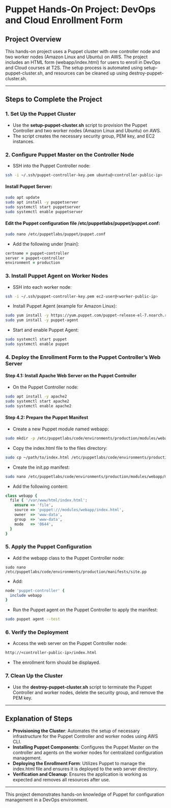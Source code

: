 # Puppet Hands-On Project: DevOps and Cloud Enrollment Form

## Project Overview

This hands-on project uses a Puppet cluster with one controller node and two worker nodes (Amazon Linux and Ubuntu) on AWS. The project includes an HTML form (webapp/index.html) for users to enroll in DevOps and Cloud courses at T2S. The setup process is automated using setup-puppet-cluster.sh, and resources can be cleaned up using destroy-puppet-cluster.sh.

---

## Steps to Complete the Project

### 1. Set Up the Puppet Cluster
- Use the **setup-puppet-cluster.sh** script to provision the Puppet Controller and two worker nodes (Amazon Linux and Ubuntu) on AWS.
- The script creates the necessary security group, PEM key, and EC2 instances.

### 2. Configure Puppet Master on the Controller Node
- SSH into the Puppet Controller node:
```bash
ssh -i ~/.ssh/puppet-controller-key.pem ubuntu@<controller-public-ip>
```

#### Install Puppet Server:
```bash
sudo apt update
sudo apt install -y puppetserver
sudo systemctl start puppetserver
sudo systemctl enable puppetserver
```

#### Edit the Puppet configuration file /etc/puppetlabs/puppet/puppet.conf:
```bash
sudo nano /etc/puppetlabs/puppet/puppet.conf
```
- Add the following under [main]:
```rb
certname = puppet-controller
server = puppet-controller
environment = production
```
### 3. Install Puppet Agent on Worker Nodes
- SSH into each worker node:
```bash
ssh -i ~/.ssh/puppet-controller-key.pem ec2-user@<worker-public-ip>
```

- Install Puppet Agent (example for Amazon Linux):
```bash
sudo yum install -y https://yum.puppet.com/puppet-release-el-7.noarch.rpm
sudo yum install -y puppet-agent
```

- Start and enable Puppet Agent:
```bash
sudo systemctl start puppet
sudo systemctl enable puppet
```

### 4. Deploy the Enrollment Form to the Puppet Controller’s Web Server

#### Step 4.1: Install Apache Web Server on the Puppet Controller
- On the Puppet Controller node:
```bash
sudo apt install -y apache2
sudo systemctl start apache2
sudo systemctl enable apache2
```


#### Step 4.2: Prepare the Puppet Manifest
- Create a new Puppet module named webapp:
```bash
sudo mkdir -p /etc/puppetlabs/code/environments/production/modules/webapp/{manifests,files}
```

- Copy the index.html file to the files directory:
```bash
sudo cp ~/path/to/index.html /etc/puppetlabs/code/environments/production/modules/webapp/files/
```

- Create the init.pp manifest:
```bash
sudo nano /etc/puppetlabs/code/environments/production/modules/webapp/manifests/init.pp
```

- Add the following content:
```rb
class webapp {
  file { '/var/www/html/index.html':
    ensure => 'file',
    source => 'puppet:///modules/webapp/index.html',
    owner  => 'www-data',
    group  => 'www-data',
    mode   => '0644',
  }
}
```

### 5. Apply the Puppet Configuration
- Add the webapp class to the Puppet Controller node:
```
sudo nano /etc/puppetlabs/code/environments/production/manifests/site.pp
```

- Add:
```rb
node 'puppet-controller' {
  include webapp
}
```

- Run the Puppet agent on the Puppet Controller to apply the manifest:
```bash
sudo puppet agent --test
```

### 6. Verify the Deployment
- Access the web server on the Puppet Controller node:
```txt
http://<controller-public-ip>/index.html
```

- The enrollment form should be displayed.

### 7. Clean Up the Cluster
- Use the **destroy-puppet-cluster.sh** script to terminate the Puppet Controller and worker nodes, delete the security group, and remove the PEM key.

---

## Explanation of Steps
- **Provisioning the Cluster**: Automates the setup of necessary infrastructure for the Puppet Controller and worker nodes using AWS CLI.
- **Installing Puppet Components**: Configures the Puppet Master on the controller and agents on the worker nodes for centralized configuration management.
- **Deploying the Enrollment Form**: Utilizes Puppet to manage the index.html file and ensures it is deployed to the web server directory.
- **Verification and Cleanup**: Ensures the application is working as expected and removes all resources after use.

---

This project demonstrates hands-on knowledge of Puppet for configuration management in a DevOps environment.
